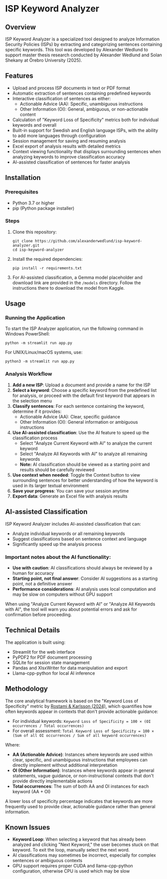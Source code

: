 # ISP Keyword Analyzer

## Overview

ISP Keyword Analyzer is a specialized tool designed to analyze Information Security Policies (ISPs) by extracting and categorizing sentences containing specific keywords. This tool was developed by Alexander Wedlund to support master thesis research conducted by Alexander Wedlund and Solan Shekany at Örebro University (2025).

## Features

- Upload and process ISP documents in text or PDF format
- Automatic extraction of sentences containing predefined keywords
- Interactive classification of sentences as either:
  - Actionable Advice (AA): Specific, unambiguous instructions
  - Other Information (OI): General, ambiguous, or non-actionable content
- Calculation of "Keyword Loss of Specificity" metrics both for individual keywords and overall
- Built-in support for Swedish and English language ISPs, with the ability to add more languages through configuration
- Session management for saving and resuming analysis
- Excel export of analysis results with detailed metrics
- Context viewing functionality that displays surrounding sentences when analyzing keywords to improve classification accuracy
- AI-assisted classification of sentences for faster analysis

## Installation

### Prerequisites

- Python 3.7 or higher
- pip (Python package installer)

### Steps

1. Clone this repository:
   ```
   git clone https://github.com/alexanderwedlund/isp-keyword-analyzer.git
   cd isp-keyword-analyzer
   ```

2. Install the required dependencies:
   ```
   pip install -r requirements.txt
   ```

3. For AI-assisted classification, a Gemma model placeholder and download link are provided in the `/models` directory. Follow the instructions there to download the model from Kaggle.

## Usage

### Running the Application

To start the ISP Analyzer application, run the following command in Windows PowerShell:

```
python -m streamlit run app.py
```

For UNIX/Linux/macOS systems, use:

```
python3 -m streamlit run app.py
```

### Analysis Workflow

1. **Add a new ISP**: Upload a document and provide a name for the ISP
2. **Select a keyword**: Choose a specific keyword from the predefined list for analysis, or proceed with the default first keyword that appears in the selection menu
3. **Classify sentences**: For each sentence containing the keyword, determine if it provides:
   - Actionable Advice (AA): Clear, specific guidance
   - Other Information (OI): General information or ambiguous instructions
4. **Use AI-assisted classification**: Use the AI feature to speed up the classification process
   - Select "Analyze Current Keyword with AI" to analyze the current keyword
   - Select "Analyze All Keywords with AI" to analyze all remaining keywords
   - **Note:** AI classification should be viewed as a starting point and results should be carefully reviewed
5. **Use context when needed**: Toggle the Context button to view surrounding sentences for better understanding of how the keyword is used in its larger textual environment
6. **Save your progress**: You can save your session anytime
7. **Export data**: Generate an Excel file with analysis results

## AI-assisted Classification

ISP Keyword Analyzer includes AI-assisted classification that can:
- Analyze individual keywords or all remaining keywords
- Suggest classifications based on sentence context and language
- Significantly speed up the analysis process

### Important notes about the AI functionality:

- **Use with caution**: AI classifications should always be reviewed by a human for accuracy
- **Starting point, not final answer**: Consider AI suggestions as a starting point, not a definitive answer
- **Performance considerations**: AI analysis uses local computation and may be slow on computers without GPU support

When using "Analyze Current Keyword with AI" or "Analyze All Keywords with AI", the tool will warn you about potential errors and ask for confirmation before proceeding.

## Technical Details

The application is built using:
- Streamlit for the web interface
- PyPDF2 for PDF document processing
- SQLite for session state management
- Pandas and XlsxWriter for data manipulation and export
- Llama-cpp-python for local AI inference

## Methodology

The core analytical framework is based on the "Keyword Loss of Specificity" metric by [Rostami & Karlsson (2024)](https://www.emerald.com/insight/content/doi/10.1108/ics-10-2023-0187/full/pdf), which quantifies how often keywords appear in contexts that don't provide actionable guidance:

- For individual keywords: `Keyword Loss of Specificity = 100 × (OI occurrences / Total occurrences)`
- For overall assessment: `Total Keyword Loss of Specificity = 100 × (Sum of all OI occurrences / Sum of all keyword occurrences)`

Where:
- **AA (Actionable Advice)**: Instances where keywords are used within clear, specific, and unambiguous instructions that employees can directly implement without additional interpretation
- **OI (Other Information)**: Instances where keywords appear in general statements, vague guidance, or non-instructional contexts that don't provide directly implementable actions
- **Total occurrences**: The sum of both AA and OI instances for each keyword (AA + OI)

A lower loss of specificity percentage indicates that keywords are more frequently used to provide clear, actionable guidance rather than general information.

## Known Issues

- **Keyword Loop**: When selecting a keyword that has already been analyzed and clicking "Next Keyword," the user becomes stuck on that keyword. To exit the loop, manually select the next word.
- AI classifications may sometimes be incorrect, especially for complex sentences or ambiguous contexts
- GPU support requires proper CUDA and llama-cpp-python configuration, otherwise CPU is used which may be slow